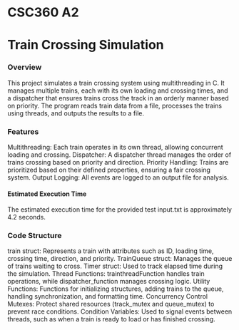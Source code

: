 # CSC360 A2

# Train Crossing Simulation

### Overview
This project simulates a train crossing system using multithreading in C. It manages multiple trains, each with its own loading and crossing times, and a dispatcher that ensures trains cross the track in an orderly manner based on priority. The program reads train data from a file, processes the trains using threads, and outputs the results to a file.

### Features
Multithreading: Each train operates in its own thread, allowing concurrent loading and crossing.
Dispatcher: A dispatcher thread manages the order of trains crossing based on priority and direction.
Priority Handling: Trains are prioritized based on their defined properties, ensuring a fair crossing system.
Output Logging: All events are logged to an output file for analysis.
#### Estimated Execution Time
The estimated execution time for the provided test input.txt is approximately 4.2 seconds.

### Code Structure
train struct: Represents a train with attributes such as ID, loading time, crossing time, direction, and priority.
TrainQueue struct: Manages the queue of trains waiting to cross.
Timer struct: Used to track elapsed time during the simulation.
Thread Functions: trainthreadFunction handles train operations, while dispatcher_function manages crossing logic.
Utility Functions: Functions for initializing structures, adding trains to the queue, handling synchronization, and formatting time.
Concurrency Control
Mutexes: Protect shared resources (track_mutex and queue_mutex) to prevent race conditions.
Condition Variables: Used to signal events between threads, such as when a train is ready to load or has finished crossing.
